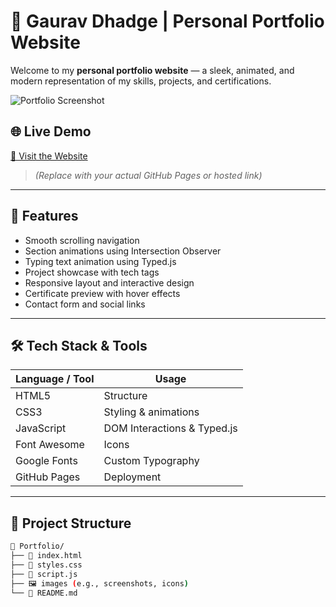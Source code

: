 # 💼 Gaurav Dhadge | Personal Portfolio Website

Welcome to my **personal portfolio website** — a sleek, animated, and modern representation of my skills, projects, and certifications.

![Portfolio Screenshot](gaurav-portfolio-screenshot.png)

## 🌐 Live Demo
[🔗 Visit the Website](https://madgaurav.github.io/YourPortfolioLink/)  
> *(Replace with your actual GitHub Pages or hosted link)*

---

## 📌 Features

- Smooth scrolling navigation
- Section animations using Intersection Observer
- Typing text animation using Typed.js
- Project showcase with tech tags
- Responsive layout and interactive design
- Certificate preview with hover effects
- Contact form and social links

---

## 🛠️ Tech Stack & Tools

| Language / Tool | Usage |
|-----------------|-------|
| HTML5           | Structure |
| CSS3            | Styling & animations |
| JavaScript      | DOM Interactions & Typed.js |
| Font Awesome    | Icons |
| Google Fonts    | Custom Typography |
| GitHub Pages    | Deployment |

---

## 📁 Project Structure

```bash
📂 Portfolio/
├── 📄 index.html
├── 📄 styles.css
├── 📄 script.js
├── 🖼️ images (e.g., screenshots, icons)
└── 📜 README.md

